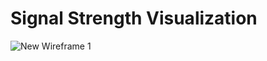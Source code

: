 # Signal Strength Visualization


![New Wireframe 1](https://user-images.githubusercontent.com/36867950/197306989-2e0450ce-6ea1-46b5-a226-cd7d455f9efb.png)
